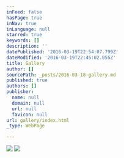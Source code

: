 ```yaml
---
inFeed: false
hasPage: true
inNav: true
inLanguage: null
starred: true
keywords: []
description: ''
datePublished: '2016-03-19T22:54:07.799Z'
dateModified: '2016-03-19T22:45:02.055Z'
title: Gallery
author: []
sourcePath: _posts/2016-03-18-gallery.md
published: true
authors: []
publisher:
  name: null
  domain: null
  url: null
  favicon: null
url: gallery/index.html
_type: WebPage

---
```

![](https://s3-us-west-2.amazonaws.com/the-grid-img/p/2c250f4f6a0429aa96324c4b6c304b9340a22e23.jpg)
![](https://the-grid-user-content.s3-us-west-2.amazonaws.com/6f5a6daf-21cb-4f35-a35c-a54e09fa05ce.jpg)